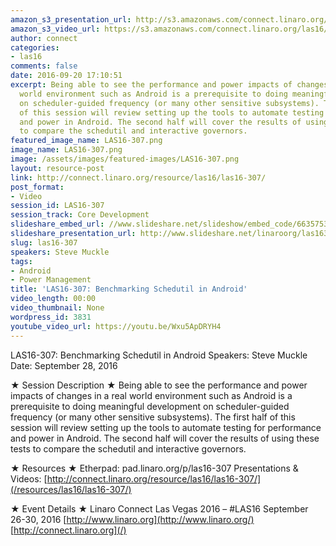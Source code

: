 ```yaml
---
amazon_s3_presentation_url: http://s3.amazonaws.com/connect.linaro.org/las16/Presentations/Wednesday/LAS16-307%20-%20Benchmarking%20Schedutil%20in%20Android%20%281%29.pdf
amazon_s3_video_url: https://s3.amazonaws.com/connect.linaro.org/las16/Videos/Wednesday/LAS16-307%20Benchmarking%20Schedutil%20in%20Android.mp4
author: connect
categories:
- las16
comments: false
date: 2016-09-20 17:10:51
excerpt: Being able to see the performance and power impacts of changes in a real
  world environment such as Android is a prerequisite to doing meaningful development
  on scheduler-guided frequency (or many other sensitive subsystems). The first half
  of this session will review setting up the tools to automate testing for performance
  and power in Android. The second half will cover the results of using these tests
  to compare the schedutil and interactive governors.
featured_image_name: LAS16-307.png
image_name: LAS16-307.png
image: /assets/images/featured-images/LAS16-307.png
layout: resource-post
link: http://connect.linaro.org/resource/las16/las16-307/
post_format:
- Video
session_id: LAS16-307
session_track: Core Development
slideshare_embed_url: //www.slideshare.net/slideshow/embed_code/66357531
slideshare_presentation_url: http://www.slideshare.net/linaroorg/las16307-benchmarking-schedutil-in-android
slug: las16-307
speakers: Steve Muckle
tags:
- Android
- Power Management
title: 'LAS16-307: Benchmarking Schedutil in Android'
video_length: 00:00
video_thumbnail: None
wordpress_id: 3831
youtube_video_url: https://youtu.be/Wxu5ApDRYH4
---
```


LAS16-307: Benchmarking Schedutil in Android
Speakers: Steve Muckle
Date: September 28, 2016

★ Session Description ★
Being able to see the performance and power impacts of changes in a real world environment such as Android is a prerequisite to doing meaningful development on scheduler-guided frequency (or many other sensitive subsystems). The first half of this session will review setting up the tools to automate testing for performance and power in Android. The second half will cover the results of using these tests to compare the schedutil and interactive governors.

★ Resources ★
Etherpad: pad.linaro.org/p/las16-307
Presentations & Videos: [http://connect.linaro.org/resource/las16/las16-307/](/resources/las16/las16-307/)

★ Event Details ★
Linaro Connect Las Vegas 2016 – #LAS16
September 26-30, 2016
[http://www.linaro.org](http://www.linaro.org/)
[http://connect.linaro.org](/)
